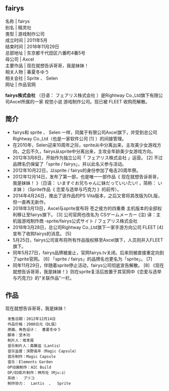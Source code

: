 fairys  
---  
名称  |  fairys   
别名  |  精灵社   
类型  |  游戏制作公司   
成立时间  |  2011年5月   
结束时间  |  2018年11月29日   
总部地址  |  东京都千代田区六番町4番5号   
母公司  |  Axcel   
主要作品  |  现在就想告诉哥哥，我是妹妹！   
相关人物  |  春夏冬ゆう   
相关会社  |  Sprite  、  Selen   
网址  |  作品官网   
  
**fairys株式会社** （日语：  フェアリス株式会社  ）是Rightway Co.,Ltd旗下有限公司Axcel所属的一家  视觉小说
游戏制作公司。现已被  FLEET  收购而解散。

##  简介

  * fairys和  sprite  、  Selen  一样，同属于有限公司Axcel旗下，并受到总公司Rightway Co.,Ltd（也是一家软件公司  [1]  ）的间接管理。 
  * 在2010年，Selen迎来10周年之际，sprite从中分离出来，主攻美少女游戏方向，之后不久，fairys从sprite中分离出来，主攻全年龄美少女游戏方向。 
  * 2012年3月8日，开始作为独立公司「  フェアリス株式会社  」运营。  [2]  不过品牌名仍保留了「sprite / fairys」，并以此名义参与活动。 
  * 2012年10月22日，以sprite / fairys的身份参加了电击20周年祭。 
  * 2012年12月14日，发布了第一部，也是唯一一部作品《  现在就想告诉哥哥，我是妹妹！  》（日语：  いますぐお兄ちゃんに妹だっていいたい!  ，简称：  いま妹  ）（Sprite作品《  恋爱与选举与巧克力  》的前传）。 
  * 2014年4月24日，推出了该作品的PS Vita版本，之后又曾将其改版为DL版，但一直再无新作。 
  * 2018年3月13日，Axcel与sprite宣布将  苍之彼方的四重奏  主机版本的全部权利移让至fairys旗下。  [3]  公司官网也改名为  CSゲームメーカー  (注)  译：主机版游戏制作商  ‐sprite/fairys公式サイト / フェアリス株式会社 
  * 2018年3月28日，总公司Rightway Co.,Ltd旗下一家手游方向公司  FLEET  [4]  宣布了收购fairys的消息。  [5] 
  * 5月25日，fairys公司宣布将所有作品版权移至Axcel旗下，人员则并入FLEET旗下。 
  * 同年5月27日，fairys品牌被废止，官网fairys.tv关闭。后来则被直接重定向到了sprite官网。  [6]  「sprite / fairys」的品牌名也更名为「sprite」。  [7] 
  * 同年11月29日，伴随着sprite停止活动，fairys公司彻底宣告解散。  [8]  《现在就想告诉哥哥，我是妹妹！》则在sprite复活后放置于其官网中《恋爱与选举与巧克力》的“关联作品”一栏。 

##  作品

现在就想告诉哥哥，我是妹妹！

     发售日期：2012年12月14日 
     作品价格：2980日元（DL版） 
     原画、角色设计：  春夏冬ゆう 
     脚本：坚木功 
     制片人：坂本晃 
     音乐制片人：斋藤滋（Lantis） 
     音乐监督：滨野高年（Magic Capsule） 
     音乐制作：Magic Capsule 
     音乐：Elements Garden 
     OP动画制作：AIC Build 
     OP/ED影片制作：神月社（Mju:z） 
     系统：  ブリコ 
     制作协力：  Lantis  、  Sprite 